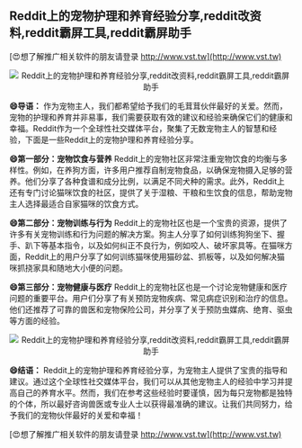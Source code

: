 ## **Reddit上的宠物护理和养育经验分享,reddit改资料,reddit霸屏工具,reddit霸屏助手**

[😍想了解推广相关软件的朋友请登录 http://www.vst.tw](http://www.vst.tw)

 <center><img src="https://vst.tw/MP4/tuiguang/png/8.png" alt="Reddit上的宠物护理和养育经验分享,reddit改资料,reddit霸屏工具,reddit霸屏助手"></center>

**😄导语：**
作为宠物主人，我们都希望给予我们的毛茸茸伙伴最好的关爱。然而，宠物的护理和养育并非易事，我们需要获取有效的建议和经验来确保它们的健康和幸福。Reddit作为一个全球性社交媒体平台，聚集了无数宠物主人的智慧和经验，下面是一些Reddit上的宠物护理和养育经验分享。

**😄第一部分：宠物饮食与营养**
Reddit上的宠物社区非常注重宠物饮食的均衡与多样性。例如，在养狗方面，许多用户推荐自制宠物食品，以确保宠物摄入足够的营养。他们分享了各种食谱和成分比例，以满足不同犬种的需求。此外，Reddit上还有专门讨论猫咪饮食的社区，提供了关于湿粮、干粮和生饮食的信息，帮助宠物主人选择最适合自家猫咪的饮食方式。

**😄第二部分：宠物训练与行为**
Reddit上的宠物社区也是一个宝贵的资源，提供了许多有关宠物训练和行为问题的解决方案。狗主人分享了如何训练狗狗坐下、握手、趴下等基本指令，以及如何纠正不良行为，例如咬人、破坏家具等。在猫咪方面，Reddit上的用户分享了如何训练猫咪使用猫砂盆、抓板等，以及如何解决猫咪抓挠家具和随地大小便的问题。

**😄第三部分：宠物健康与医疗**
Reddit上的宠物社区也是一个讨论宠物健康和医疗问题的重要平台。用户们分享了有关预防宠物疾病、常见病症识别和治疗的信息。他们还推荐了可靠的兽医和宠物保险公司，并分享了关于预防虫媒病、绝育、驱虫等方面的经验。

 <center><img src="https://vst.tw/MP4/tuiguang/png/0.png" alt="Reddit上的宠物护理和养育经验分享,reddit改资料,reddit霸屏工具,reddit霸屏助手"></center>

**😄结语：**
Reddit上的宠物护理和养育经验分享，为宠物主人提供了宝贵的指导和建议。通过这个全球性社交媒体平台，我们可以从其他宠物主人的经验中学习并提高自己的养育水平。然而，我们在参考这些经验时要谨慎，因为每只宠物都是独特的个体，所以最好咨询兽医或专业人士以获得最准确的建议。让我们共同努力，给予我们的宠物伙伴最好的关爱和幸福！

[😍想了解推广相关软件的朋友请登录 http://www.vst.tw](http://www.vst.tw)



